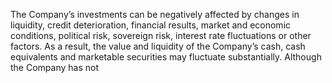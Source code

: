 The Company’s investments can be negatively affected by changes in liquidity, credit deterioration, financial results, market and
economic conditions, political risk, sovereign risk, interest rate fluctuations or other factors. As a result, the value and liquidity of
the  Company’s  cash,  cash  equivalents  and  marketable  securities  may  fluctuate  substantially.  Although  the  Company  has  not